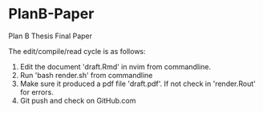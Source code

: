 # PlanB-Paper

Plan B Thesis Final Paper

The edit/compile/read cycle is as follows:

1. Edit the document 'draft.Rmd' in nvim from commandline.
2. Run 'bash render.sh' from commandline
3. Make sure it produced a pdf file 'draft.pdf'. If not check in 'render.Rout' for errors.
4. Git push and check on GitHub.com
